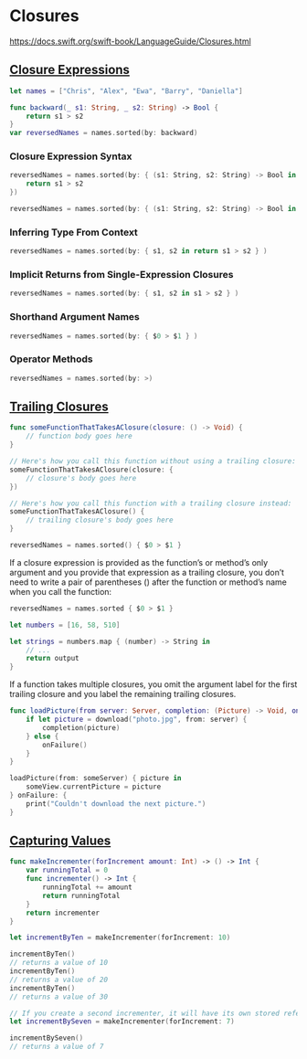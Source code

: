 # Closures

<https://docs.swift.org/swift-book/LanguageGuide/Closures.html>

## [Closure Expressions](https://docs.swift.org/swift-book/LanguageGuide/Closures.html#ID95)

```swift
let names = ["Chris", "Alex", "Ewa", "Barry", "Daniella"]

func backward(_ s1: String, _ s2: String) -> Bool {
    return s1 > s2
}
var reversedNames = names.sorted(by: backward)
```

### Closure Expression Syntax

```swift
reversedNames = names.sorted(by: { (s1: String, s2: String) -> Bool in
    return s1 > s2
})

reversedNames = names.sorted(by: { (s1: String, s2: String) -> Bool in return s1 > s2 } )
```

### Inferring Type From Context

```swift
reversedNames = names.sorted(by: { s1, s2 in return s1 > s2 } )
```

### Implicit Returns from Single-Expression Closures

```swift
reversedNames = names.sorted(by: { s1, s2 in s1 > s2 } )
```

### Shorthand Argument Names

```swift
reversedNames = names.sorted(by: { $0 > $1 } )
```

### Operator Methods

```swift
reversedNames = names.sorted(by: >)
```

## [Trailing Closures](https://docs.swift.org/swift-book/LanguageGuide/Closures.html#ID102)

```swift
func someFunctionThatTakesAClosure(closure: () -> Void) {
    // function body goes here
}

// Here's how you call this function without using a trailing closure:
someFunctionThatTakesAClosure(closure: {
    // closure's body goes here
})

// Here's how you call this function with a trailing closure instead:
someFunctionThatTakesAClosure() {
    // trailing closure's body goes here
}
```

```swift
reversedNames = names.sorted() { $0 > $1 }

```

If a closure expression is provided as the function’s or method’s only argument and you provide that expression as a trailing closure, you don’t need to write a pair of parentheses () after the function or method’s name when you call the function:

```swift
reversedNames = names.sorted { $0 > $1 }
```

```swift
let numbers = [16, 58, 510]

let strings = numbers.map { (number) -> String in
    // ...
    return output
}
```

If a function takes multiple closures, you omit the argument label for the first trailing closure and you label the remaining trailing closures.

```swift
func loadPicture(from server: Server, completion: (Picture) -> Void, onFailure: () -> Void) {
    if let picture = download("photo.jpg", from: server) {
        completion(picture)
    } else {
        onFailure()
    }
}

loadPicture(from: someServer) { picture in
    someView.currentPicture = picture
} onFailure: {
    print("Couldn't download the next picture.")
}
```

## [Capturing Values](https://docs.swift.org/swift-book/LanguageGuide/Closures.html#ID103)

```swift
func makeIncrementer(forIncrement amount: Int) -> () -> Int {
    var runningTotal = 0
    func incrementer() -> Int {
        runningTotal += amount
        return runningTotal
    }
    return incrementer
}

let incrementByTen = makeIncrementer(forIncrement: 10)

incrementByTen()
// returns a value of 10
incrementByTen()
// returns a value of 20
incrementByTen()
// returns a value of 30

// If you create a second incrementer, it will have its own stored reference to a new, separate runningTotal variable:
let incrementBySeven = makeIncrementer(forIncrement: 7)

incrementBySeven()
// returns a value of 7
```
